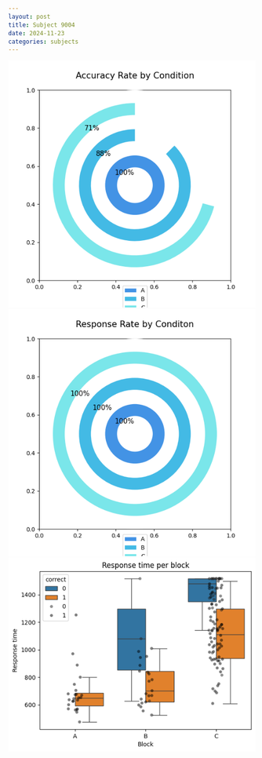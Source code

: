 ```yaml
---
layout: post
title: Subject 9004
date: 2024-11-23
categories: subjects
---
```


![](data/9004/run-26/9004_accuracy_rate.png)
![](data/9004/run-26/9004_response_rate.png)
![](data/9004/run-26/9004_rt.png)
